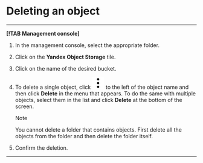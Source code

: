 # Deleting an object

---

**[!TAB Management console]**

1. In the management console, select the appropriate folder.

1. Click on the **Yandex Object Storage** tile.

1. Click on the name of the desired bucket.

1. To delete a single object, click ![image](../../../_assets/vertical-ellipsis.svg) to the left of the object name and then click **Delete** in the menu that appears.
To do the same with multiple objects, select them in the list and click **Delete** at the bottom of the screen.

    > [!NOTE]
    >
    > You cannot delete a folder that contains objects. First delete all the objects from the folder and then delete the folder itself.

1. Confirm the deletion.

---

